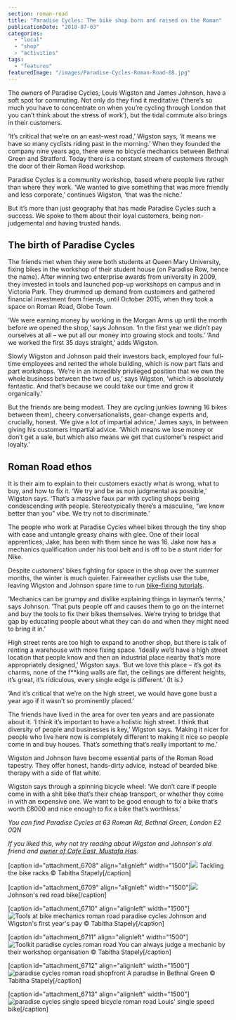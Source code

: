 ```yaml
---
section: roman-road
title: "Paradise Cycles: The bike shop born and raised on the Roman"
publicationDate: "2018-07-03"
categories: 
  - "local"
  - "shop"
  - "activities"
tags: 
  - "features"
featuredImage: "/images/Paradise-Cycles-Roman-Road-08.jpg"
---
```


The owners of Paradise Cycles, Louis Wigston and James Johnson, have a soft spot for commuting. Not only do they find it meditative (‘there’s so much you have to concentrate on when you’re cycling through London that you can’t think about the stress of work’), but the tidal commute also brings in their customers.

‘It’s critical that we’re on an east-west road,’ Wigston says, ‘it means we have so many cyclists riding past in the morning.’ When they founded the company nine years ago, there were no bicycle mechanics between Bethnal Green and Stratford. Today there is a constant stream of customers through the door of their Roman Road workshop.

Paradise Cycles is a community workshop, based where people live rather than where they work. ‘We wanted to give something that was more friendly and less corporate,’ continues Wigston, ‘that was the niche.’

But it’s more than just geography that has made Paradise Cycles such a success. We spoke to them about their loyal customers, being non-judgemental and having trusted hands.

## The birth of Paradise Cycles

The friends met when they were both students at Queen Mary University, fixing bikes in the workshop of their student house (on Paradise Row, hence the name). After winning two enterprise awards from university in 2009, they invested in tools and launched pop-up workshops on campus and in Victoria Park. They drummed up demand from customers and gathered financial investment from friends, until October 2015, when they took a space on Roman Road, Globe Town.

‘We were earning money by working in the Morgan Arms up until the month before we opened the shop,’ says Johnson. ‘In the first year we didn’t pay ourselves at all – we put all our money into growing stock and tools.’ ‘And we worked the first 35 days straight,’ adds Wigston.

Slowly Wigston and Johnson paid their investors back, employed four full-time employees and rented the whole building, which is now part flats and part workshops. ‘We’re in an incredibly privileged position that we own the whole business between the two of us,’ says Wigston, ‘which is absolutely fantastic. And that’s because we could take our time and grow it organically.’

But the friends are being modest. They are cycling junkies (owning 16 bikes between them), cheery conversationalists, gear-change experts and, crucially, honest. ‘We give a lot of impartial advice,’ James says, in between giving his customers impartial advice. ‘Which means we lose money or don’t get a sale, but which also means we get that customer’s respect and loyalty.’

## Roman Road ethos

It is their aim to explain to their customers exactly what is wrong, what to buy, and how to fix it. ‘We try and be as non judgmental as possible,’ Wigston says. ‘That’s a massive faux par with cycling shops being condescending with people. Stereotypically there’s a masculine, “we know better than you” vibe. We try not to discriminate.’

The people who work at Paradise Cycles wheel bikes through the tiny shop with ease and untangle greasy chains with glee. One of their local apprentices, Jake, has been with them since he was 16. Jake now has a mechanics qualification under his tool belt and is off to be a stunt rider for Nike.

Despite customers' bikes fighting for space in the shop over the summer months, the winter is much quieter. Fairweather cyclists use the tube, leaving Wigston and Johnson spare time to run [bike-fixing tutorials](https://romanroadlondon.com/best-fathers-day-gifts/).

‘Mechanics can be grumpy and dislike explaining things in layman’s terms,’ says Johnson. ‘That puts people off and causes them to go on the internet and buy the tools to fix their bikes themselves. We’re trying to bridge that gap by educating people about what they can do and when they might need to bring it in.’

High street rents are too high to expand to another shop, but there is talk of renting a warehouse with more fixing space. ‘Ideally we’d have a high street location that people know and then an industrial place nearby that’s more appropriately designed,’ Wigston says. ‘But we love this place – it’s got its charms, none of the f\*\*king walls are flat, the ceilings are different heights, it’s great, it’s ridiculous, every single edge is different.’ (It is.)

‘And it’s critical that we’re on the high street, we would have gone bust a year ago if it wasn’t so prominently placed.’

The friends have lived in the area for over ten years and are passionate about it. ‘I think it’s important to have a holistic high street. I think that diversity of people and businesses is key,’ Wigston says. ‘Making it nicer for people who live here now is completely different to making it nice so people come in and buy houses. That’s something that’s really important to me.’

Wigston and Johnson have become essential parts of the Roman Road tapestry. They offer honest, hands-dirty advice, instead of bearded bike therapy with a side of flat white.

Wigston says through a spinning bicycle wheel: ‘We don’t care if people come in with a shit bike that’s their cheap transport, or whether they come in with an expensive one. We want to be good enough to fix a bike that’s worth £8000 and nice enough to fix a bike that’s worthless.’

_You can find Paradise Cycles at 63 Roman Rd, Bethnal Green, London E2 0QN_

_If you liked this, why not try reading about Wigston and Johnson's old friend and [owner of Cafe East, Mustafa Has](https://romanroadlondon.com/cafe-east-roman-road-mustafa-has-interview/)._

\[caption id="attachment\_6708" align="alignleft" width="1500"\]![](/images/Paradise-Cycles-Roman-Road-06.jpg) Tackling the bike racks © Tabitha Stapely\[/caption\]

\[caption id="attachment\_6709" align="alignleft" width="1500"\]![](/images/Paradise-cycles-roman-road-Rixon-653-Racer.jpg) Johnson's red road bike\[/caption\]

\[caption id="attachment\_6710" align="alignleft" width="1500"\]![Tools at bike mechanics roman road paradise cycles](/images/Paradise-Cycles-Roman-Road-04.jpg) Johnson and Wigston's first year's pay © Tabitha Stapely\[/caption\]

\[caption id="attachment\_6711" align="alignleft" width="1500"\]![Toolkit paradise cycles roman road](/images/Paradise-Cycles-Roman-Road-05.jpg) You can always judge a mechanic by their workshop organisation © Tabitha Stapely\[/caption\]

\[caption id="attachment\_6712" align="alignleft" width="1500"\]![paradise cycles roman road shopfront](/images/Paradise-Cycles-Roman-Road-02.jpg) A paradise in Bethnal Green © Tabitha Stapely\[/caption\]

\[caption id="attachment\_6713" align="alignleft" width="1500"\]![paradise cycles single speed bicycle roman road](/images/Paradise-cycles-Roman-Road-Viking-Lee-Steel-Porteur.jpg) Louis' single speed bike\[/caption\]
